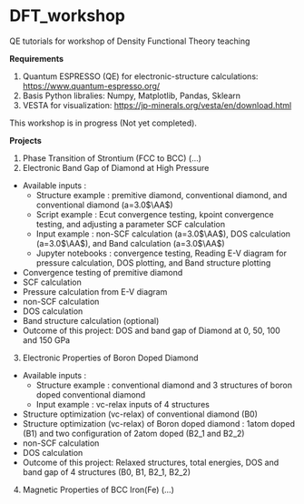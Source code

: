 # DFT_workshop
QE tutorials for workshop of Density Functional Theory teaching

**Requirements**
1. Quantum ESPRESSO (QE) for electronic-structure calculations: https://www.quantum-espresso.org/
2. Basis Python libralies: Numpy, Matplotlib, Pandas, Sklearn
3. VESTA for visualization: https://jp-minerals.org/vesta/en/download.html

This workshop is in progress (Not yet completed).

**Projects**
1. Phase Transition of Strontium (FCC to BCC)
  (...)
2. Electronic Band Gap of Diamond at High Pressure
  - Available inputs : 
    - Structure example : premitive diamond, conventional diamond, and conventional diamond (a=3.0$\AA$)
    - Script example : Ecut convergence testing, kpoint convergence testing, and adjusting a parameter SCF calculation
    - Input example : non-SCF calculation (a=3.0$\AA$), DOS calculation (a=3.0$\AA$), and Band calculation (a=3.0$\AA$)
    - Jupyter notebooks : convergence testing, Reading E-V diagram for pressure calculation, DOS plotting, and Band structure plotting
  - Convergence testing of premitive diamond 
  - SCF calculation
  - Pressure calculation from E-V diagram
  - non-SCF calculation
  - DOS calculation
  - Band structure calculation (optional)
  - Outcome of this project: DOS and band gap of Diamond at 0, 50, 100 and 150 GPa
3. Electronic Properties of Boron Doped Diamond
  - Available inputs : 
    - Structure example : conventional diamond and 3 structures of boron doped conventional diamond 
    - Input example : vc-relax inputs of 4 structures
  - Structure optimization (vc-relax) of conventional diamond (B0)
  - Structure optimization (vc-relax) of Boron doped diamond : 1atom doped (B1) and two configuration of 2atom doped (B2_1 and B2_2)
  - non-SCF calculation
  - DOS calculation
  - Outcome of this project: Relaxed structures, total energies, DOS and band gap of 4 structures (B0, B1, B2_1, B2_2)
4. Magnetic Properties of BCC Iron(Fe)
  (...)
